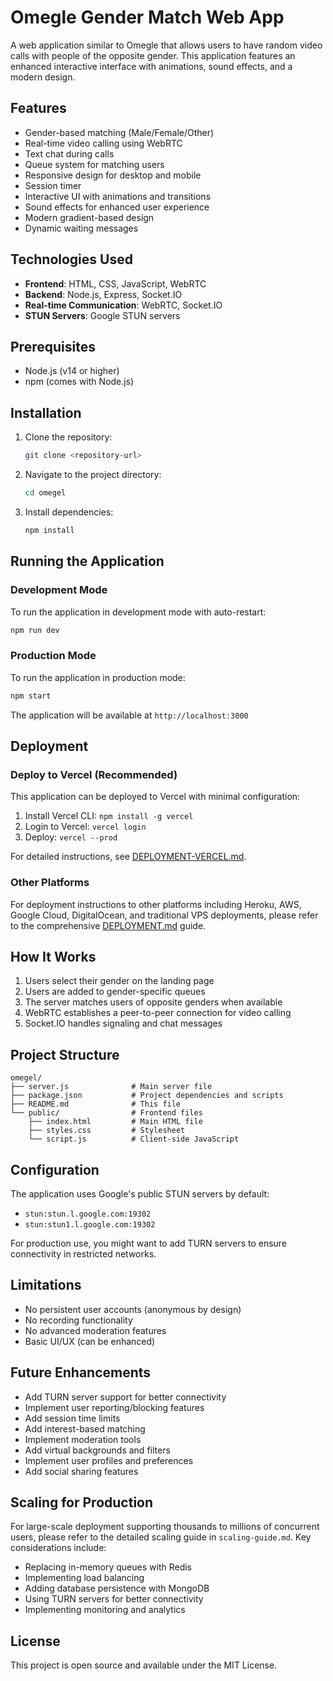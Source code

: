 # Omegle Gender Match Web App

A web application similar to Omegle that allows users to have random video calls with people of the opposite gender. This application features an enhanced interactive interface with animations, sound effects, and a modern design.

## Features

- Gender-based matching (Male/Female/Other)
- Real-time video calling using WebRTC
- Text chat during calls
- Queue system for matching users
- Responsive design for desktop and mobile
- Session timer
- Interactive UI with animations and transitions
- Sound effects for enhanced user experience
- Modern gradient-based design
- Dynamic waiting messages

## Technologies Used

- **Frontend**: HTML, CSS, JavaScript, WebRTC
- **Backend**: Node.js, Express, Socket.IO
- **Real-time Communication**: WebRTC, Socket.IO
- **STUN Servers**: Google STUN servers

## Prerequisites

- Node.js (v14 or higher)
- npm (comes with Node.js)

## Installation

1. Clone the repository:
   ```bash
   git clone <repository-url>
   ```

2. Navigate to the project directory:
   ```bash
   cd omegel
   ```

3. Install dependencies:
   ```bash
   npm install
   ```

## Running the Application

### Development Mode

To run the application in development mode with auto-restart:

```bash
npm run dev
```

### Production Mode

To run the application in production mode:

```bash
npm start
```

The application will be available at `http://localhost:3000`

## Deployment

### Deploy to Vercel (Recommended)

This application can be deployed to Vercel with minimal configuration:

1. Install Vercel CLI: `npm install -g vercel`
2. Login to Vercel: `vercel login`
3. Deploy: `vercel --prod`

For detailed instructions, see [DEPLOYMENT-VERCEL.md](DEPLOYMENT-VERCEL.md).

### Other Platforms

For deployment instructions to other platforms including Heroku, AWS, Google Cloud, DigitalOcean, and traditional VPS deployments, please refer to the comprehensive [DEPLOYMENT.md](DEPLOYMENT.md) guide.

## How It Works

1. Users select their gender on the landing page
2. Users are added to gender-specific queues
3. The server matches users of opposite genders when available
4. WebRTC establishes a peer-to-peer connection for video calling
5. Socket.IO handles signaling and chat messages

## Project Structure

```
omegel/
├── server.js              # Main server file
├── package.json           # Project dependencies and scripts
├── README.md              # This file
└── public/                # Frontend files
    ├── index.html         # Main HTML file
    ├── styles.css         # Stylesheet
    └── script.js          # Client-side JavaScript
```

## Configuration

The application uses Google's public STUN servers by default:
- `stun:stun.l.google.com:19302`
- `stun:stun1.l.google.com:19302`

For production use, you might want to add TURN servers to ensure connectivity in restricted networks.

## Limitations

- No persistent user accounts (anonymous by design)
- No recording functionality
- No advanced moderation features
- Basic UI/UX (can be enhanced)

## Future Enhancements

- Add TURN server support for better connectivity
- Implement user reporting/blocking features
- Add session time limits
- Add interest-based matching
- Implement moderation tools
- Add virtual backgrounds and filters
- Implement user profiles and preferences
- Add social sharing features

## Scaling for Production

For large-scale deployment supporting thousands to millions of concurrent users, please refer to the detailed scaling guide in `scaling-guide.md`. Key considerations include:

- Replacing in-memory queues with Redis
- Implementing load balancing
- Adding database persistence with MongoDB
- Using TURN servers for better connectivity
- Implementing monitoring and analytics

## License

This project is open source and available under the MIT License.